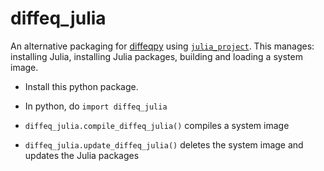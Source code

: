 # diffeq_julia

An alternative packaging for [diffeqpy](https://github.com/SciML/diffeqpy) using [`julia_project`](https://github.com/jlapeyre/julia_project).
This manages: installing Julia, installing Julia packages, building and loading a system image.

* Install this python package.

* In python, do `import diffeq_julia`

* `diffeq_julia.compile_diffeq_julia()` compiles a system image

* `diffeq_julia.update_diffeq_julia()` deletes the system image and updates the Julia packages

